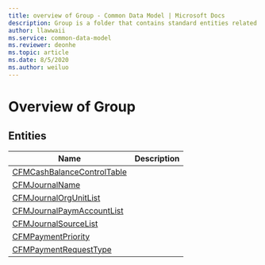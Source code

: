 ```yaml
---
title: overview of Group - Common Data Model | Microsoft Docs
description: Group is a folder that contains standard entities related to the Common Data Model.
author: llawwaii
ms.service: common-data-model
ms.reviewer: deonhe
ms.topic: article
ms.date: 8/5/2020
ms.author: weiluo
---
```


# Overview of Group


## Entities

|Name|Description|
|---|---|
|[CFMCashBalanceControlTable](CFMCashBalanceControlTable.md)||
|[CFMJournalName](CFMJournalName.md)||
|[CFMJournalOrgUnitList](CFMJournalOrgUnitList.md)||
|[CFMJournalPaymAccountList](CFMJournalPaymAccountList.md)||
|[CFMJournalSourceList](CFMJournalSourceList.md)||
|[CFMPaymentPriority](CFMPaymentPriority.md)||
|[CFMPaymentRequestType](CFMPaymentRequestType.md)||
